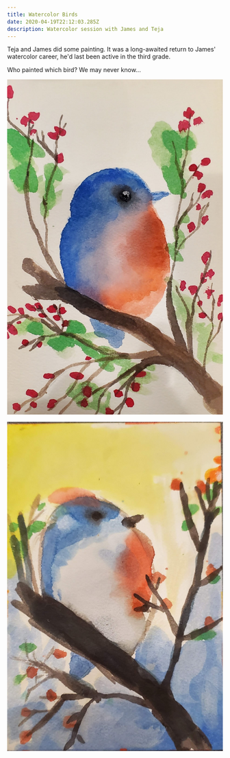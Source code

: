 ```yaml
---
title: Watercolor Birds
date: 2020-04-19T22:12:03.285Z
description: Watercolor session with James and Teja
---
```


Teja and James did some painting. 
It was a long-awaited return to James' watercolor career, he'd last been active in the third grade.

Who painted which bird? We may never know...

![pic-nice](20200416_193753.jpg)

![pic-terrible](20200416_193503.jpg)
